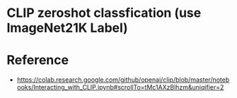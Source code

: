 # CLIP zeroshot classfication (use ImageNet21K Label)

# Reference
- https://colab.research.google.com/github/openai/clip/blob/master/notebooks/Interacting_with_CLIP.ipynb#scrollTo=tMc1AXzBlhzm&uniqifier=2